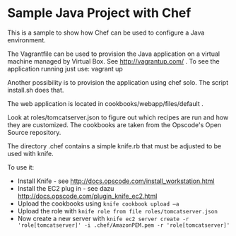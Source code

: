 Sample Java Project with Chef
=============================

This is a sample to show how Chef can be used to configure a Java environment.

The Vagrantfile can be used to provision the Java application on a
virtual machine managed by Virtual Box. See http://vagrantup.com/
. To see the application running just use:
vagrant up

Another possibility is to provision the application using chef
solo. The script install.sh does that.

The web application is located in cookbooks/webapp/files/default .

Look at roles/tomcatserver.json to figure out which recipes are run
and how they are customized. The cookbooks are taken from the
Opscode's Open Source repository.

The directory .chef contains a simple knife.rb that must be adjusted
to be used with knife.

To use it:
* Install Knife - see http://docs.opscode.com/install_workstation.html
* Install the EC2 plug in - see dazu
  http://docs.opscode.com/plugin_knife_ec2.html
* Upload the cookbooks using  `knife cookbook upload –a`
* Upload the role with `knife role from file roles/tomcatserver.json`
* Now create a new server with   `knife ec2 server create -r
  'role[tomcatserver]' -i .chef/AmazonPEM.pem -r 'role[tomcatserver]'`
